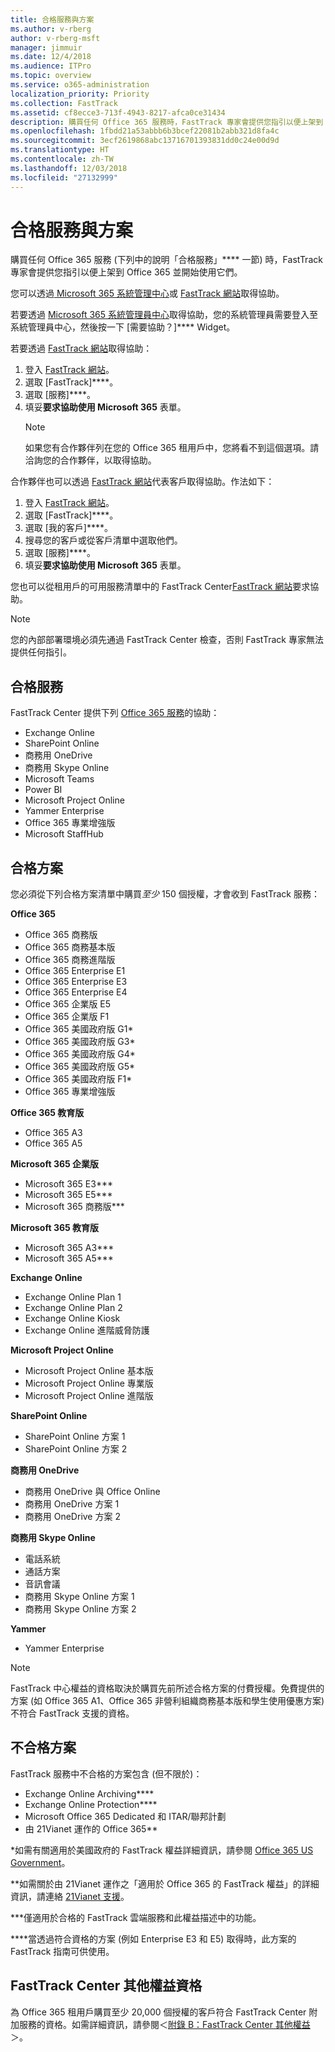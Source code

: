 ```yaml
---
title: 合格服務與方案
ms.author: v-rberg
author: v-rberg-msft
manager: jimmuir
ms.date: 12/4/2018
ms.audience: ITPro
ms.topic: overview
ms.service: o365-administration
localization_priority: Priority
ms.collection: FastTrack
ms.assetid: cf8ecce3-713f-4943-8217-afca0ce31434
description: 購買任何 Office 365 服務時，FastTrack 專家會提供您指引以便上架到 Office 365 並開始使用它們。
ms.openlocfilehash: 1fbdd21a53abbb6b3bcef22081b2abb321d8fa4c
ms.sourcegitcommit: 3ecf2619868abc13716701393831dd0c24e00d9d
ms.translationtype: HT
ms.contentlocale: zh-TW
ms.lasthandoff: 12/03/2018
ms.locfileid: "27132999"
---
```

# <a name="eligible-services-and-plans"></a>合格服務與方案

購買任何 Office 365 服務 (下列中的說明「合格服務」**** 一節) 時，FastTrack 專家會提供您指引以便上架到 Office 365 並開始使用它們。 
  
您可以透過[ Microsoft 365 系統管理中心](https://go.microsoft.com/fwlink/?linkid=2032704)或 [FastTrack 網站](https://go.microsoft.com/fwlink/?linkid=780698)取得協助。 

若要透過 [Microsoft 365 系統管理員中心](https://go.microsoft.com/fwlink/?linkid=2032704)取得協助，您的系統管理員需要登入至系統管理員中心，然後按一下 [需要協助？]**** Widget。 

若要透過 [FastTrack 網站](https://go.microsoft.com/fwlink/?linkid=780698)取得協助： 
1.  登入 [FastTrack 網站](https://go.microsoft.com/fwlink/?linkid=780698)。 
2.  選取 [FastTrack]****。
3.  選取 [服務]****。
4.  填妥**要求協助使用 Microsoft 365** 表單。
    > [!NOTE]
    >  如果您有合作夥伴列在您的 Office 365 租用戶中，您將看不到這個選項。請洽詢您的合作夥伴，以取得協助。 

合作夥伴也可以透過 [FastTrack 網站](https://go.microsoft.com/fwlink/?linkid=780698)代表客戶取得協助。作法如下：
1.  登入 [FastTrack 網站](https://go.microsoft.com/fwlink/?linkid=780698)。 
2.  選取 [FastTrack]****。
3.  選取 [我的客戶]****。
4.  搜尋您的客戶或從客戶清單中選取他們。
5.  選取 [服務]****。
6.  填妥**要求協助使用 Microsoft 365** 表單。

您也可以從租用戶的可用服務清單中的 FastTrack Center[FastTrack 網站](https://go.microsoft.com/fwlink/?linkid=780698)要求協助。 
> [!NOTE]
> 您的內部部署環境必須先通過 FastTrack Center 檢查，否則 FastTrack 專家無法提供任何指引。 
  
## <a name="eligible-services"></a>合格服務

FastTrack Center 提供下列 [Office 365 服務](https://go.microsoft.com/fwlink/?linkid=2005429)的協助：
  
- Exchange Online
- SharePoint Online
- 商務用 OneDrive
- 商務用 Skype Online
- Microsoft Teams
- Power BI
- Microsoft Project Online
- Yammer Enterprise 
- Office 365 專業增強版
- Microsoft StaffHub
    
## <a name="eligible-plans"></a>合格方案

您必須從下列合格方案清單中購買*至少* 150 個授權，才會收到 FastTrack 服務：
  
 **Office 365**
  
- Office 365 商務版  
- Office 365 商務基本版  
- Office 365 商務進階版
- Office 365 Enterprise E1
- Office 365 Enterprise E3
- Office 365 Enterprise E4  
- Office 365 企業版 E5
- Office 365 企業版 F1
- Office 365 美國政府版 G1\*
- Office 365 美國政府版 G3\*
- Office 365 美國政府版 G4\*
- Office 365 美國政府版 G5\* 
- Office 365 美國政府版 F1\*
- Office 365 專業增強版
    
 **Office 365 教育版**
  
- Office 365 A3
- Office 365 A5

 **Microsoft 365 企業版**
  
- Microsoft 365 E3\*\*\*
- Microsoft 365 E5\*\*\*
- Microsoft 365 商務版\*\*\*
    
 **Microsoft 365 教育版**
  
- Microsoft 365 A3\*\*\*
- Microsoft 365 A5\*\*\*

 **Exchange Online**
  
- Exchange Online Plan 1
- Exchange Online Plan 2 
- Exchange Online Kiosk
- Exchange Online 進階威脅防護
    
 **Microsoft Project Online**
  
- Microsoft Project Online 基本版  
- Microsoft Project Online 專業版
- Microsoft Project Online 進階版
    
 **SharePoint Online**
  
- SharePoint Online 方案 1
- SharePoint Online 方案 2
    
 **商務用 OneDrive**
  
- 商務用 OneDrive 與 Office Online 
- 商務用 OneDrive 方案 1
- 商務用 OneDrive 方案 2
    
 **商務用 Skype Online**
  
-  電話系統 
-  通話方案 
-  音訊會議 
-  商務用 Skype Online 方案 1  
-  商務用 Skype Online 方案 2
    
 **Yammer**
  
- Yammer Enterprise 
> [!NOTE]
> FastTrack 中心權益的資格取決於購買先前所述合格方案的付費授權。免費提供的方案 (如 Office 365 A1、Office 365 非營利組織商務基本版和學生使用優惠方案) 不符合 FastTrack 支援的資格。 
  
## <a name="ineligible-plans"></a>不合格方案

FastTrack 服務中不合格的方案包含 (但不限於)：
  
- Exchange Online Archiving\*\*\*\*
- Exchange Online Protection\*\*\*\*
- Microsoft Office 365 Dedicated 和 ITAR/聯邦計劃
- 由 21Vianet 運作的 Office 365\*\*
    
\*如需有關適用於美國政府的 FastTrack 權益詳細資訊，請參閱 [Office 365 US Government](https://aka.ms/aboutgovcloud)。
  
\*\*如需關於由 21Vianet 運作之「適用於 Office 365 的 FastTrack 權益」的詳細資訊，請連絡 [21Vianet 支援](https://go.microsoft.com/fwlink/?linkid=852156)。
  
\*\*\*僅適用於合格的 FastTrack 雲端服務和此權益描述中的功能。
  
\*\*\*\*當透過符合資格的方案 (例如 Enterprise E3 和 E5) 取得時，此方案的 FastTrack 指南可供使用。
  
## <a name="fasttrack-center-additional-benefit-eligibility"></a>FastTrack Center 其他權益資格

為 Office 365 租用戶購買至少 20,000 個授權的客戶符合 FastTrack Center 附加服務的資格。如需詳細資訊，請參閱＜[附錄 B：FastTrack Center 其他權益](O365-fasttrack-additional-benefits.md)＞。
  

  

